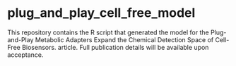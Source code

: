 # plug_and_play_cell_free_model
This repository contains the R script that generated the model for the Plug-and-Play Metabolic Adapters Expand the Chemical Detection Space of Cell-Free Biosensors. article. Full publication details will be available upon acceptance.
